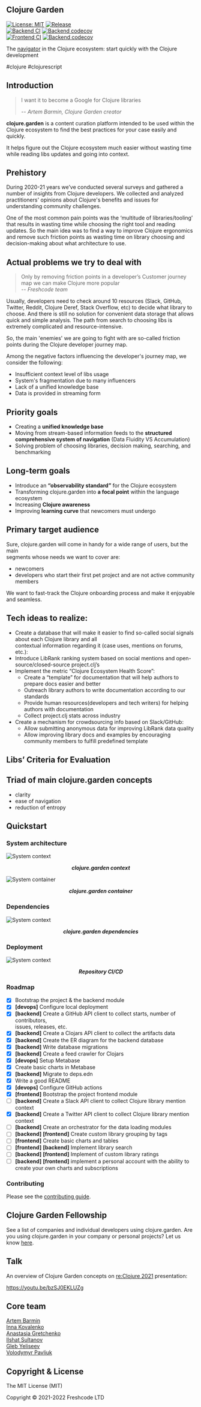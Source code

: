 ## Clojure Garden

[![License: MIT](https://img.shields.io/badge/License-MIT-yellow.svg)](https://opensource.org/licenses/MIT)
[![Release](https://img.shields.io/github/v/release/clojure-garden/clojure-garden.svg)](https://github.com/clojure-garden/clojure-garden/releases)  
[![Backend CI](https://github.com/clojure-garden/clojure-garden/actions/workflows/ci-backend.yml/badge.svg)](https://github.com/clojure-garden/clojure-garden/actions/workflows/ci-backend.yml)
[![Backend codecov](https://codecov.io/gh/clojure-garden/clojure-garden/branch/master/graph/badge.svg?token=TS0K0R8M1V&flag=backend)](https://codecov.io/gh/clojure-garden/clojure-garden)  
[![Frontend CI](https://github.com/clojure-garden/clojure-garden/actions/workflows/ci-frontend.yml/badge.svg)](https://github.com/clojure-garden/clojure-garden/actions/workflows/ci-frontend.yml)
[![Backend codecov](https://codecov.io/gh/clojure-garden/clojure-garden/branch/master/graph/badge.svg?token=TS0K0R8M1V&flag=frontend)](https://codecov.io/gh/clojure-garden/clojure-garden)

The [navigator](https://clojure.garden) in the Clojure ecosystem: start quickly with the Clojure development

\#clojure \#clojurescript


## Introduction

> I want it to become a Google for Clojure libraries
> 
> -- <cite>Artem Barmin, Clojure Garden creator</cite>

**clojure.garden** is a content curation platform intended to be used within the Clojure ecosystem to find the best practices 
for your case easily and quickly.

It helps figure out the Clojure ecosystem much easier without wasting time
while reading libs updates and going into context.


## Prehistory

During 2020-21 years we’ve conducted several surveys and gathered a number of insights from Clojure developers. We collected and 
analyzed practitioners' opinions about Clojure's benefits and issues for understanding community challenges.

One of the most common pain points was the ‘multitude of libraries/tooling’ that results in wasting time while choosing the right 
tool and reading updates. So the main idea was to find a way to improve Clojure ergonomics and remove such friction points as 
wasting time on library choosing and decision-making about what architecture to use.


## Actual problems we try to deal with

> Only by removing friction points in a developer’s Customer journey   
> map we can make Clojure more popular  
-- <cite>Freshcode team</cite>

Usually, developers need to check around 10 resources (Slack, GitHub, Twitter, Reddit, Clojure Deref, Stack Overflow, etc) to 
decide what library to choose. And there is still no solution for convenient data storage that allows quick and simple analysis. 
The path from search to choosing libs is extremely complicated and resource-intensive.

So, the main 'enemies' we are going to fight with are so-called friction points during the Clojure developer journey map.

Among the negative factors influencing the developer's journey map, we consider the following:

- Insufficient context level of libs usage
- System's fragmentation due to many influencers
- Lack of a unified knowledge base
- Data is provided in streaming form


## Priority goals

- Creating a **unified knowledge base**
- Moving from stream-based information feeds to the **structured  
  comprehensive system of navigation** (Data Fluidity VS Accumulation)
- Solving problem of choosing libraries, decision making, searching, and benchmarking


## Long-term goals

- Introduce an **“observability standard”** for the Clojure ecosystem
- Transforming clojure.garden into **a focal point** within the language ecosystem
- Increasing **Clojure awareness**
- Improving **learning curve** that newcomers must undergo


## Primary target audience

Sure, clojure.garden will come in handy for a wide range of users, but the main  
segments whose needs we want to cover are:

- newcomers
- developers who start their first pet project and are not active community members

We want to fast-track the Clojure onboarding process and make it enjoyable and seamless.


## Tech ideas to realize:

* Create a database that will make it easier to find so-called social signals about each Clojure library and all  
  contextual information regarding it (case uses, mentions on forums, etc.):
* Introduce LibRank ranking system based on social mentions and open-source/closed-source project.clj’s
* Implement the metric “Clojure Ecosystem Health Score”:
  - Create a “template” for documentation that will help authors to prepare docs easier and better
  - Outreach library authors to write documentation according to our standards
  - Provide human resources(developers and tech writers) for helping authors with documentation
  - Collect project.clj stats across industry
* Create a mechanism for crowdsourcing info based on Slack/GitHub:
  - Allow submitting anonymous data for improving LibRank data quality
  - Allow improving library docs and examples by encouraging community members to fulfill predefined template


## Libs’ Criteria for Evaluation


## Triad of main clojure.garden concepts

- clarity
- ease of navigation
- reduction of entropy


## Quickstart

### System architecture

<img alt="System context" src="diagrams/system/clojure-garden-system-context.drawio.png" title="System context"/>
<p align="center"><strong><em>clojure.garden context</em></strong></p>  

<img alt="System container" src="diagrams/system/clojure-garden-system-container.drawio.png" title="System container"/>
<p align="center"><strong><em>clojure.garden container</em></strong></p>

### Dependencies

<img alt="System context" src="diagrams/system/clojure-garden-deps-mindmap.png" title="clojure.garden dependencies"/>
<p align="center"><strong><em>clojure.garden dependencies</em></strong></p>  

### Deployment

<img alt="System context" src="diagrams/deployment/cicd-mindmap.png" title="Repository CI/CD"/>
<p align="center"><strong><em>Repository CI/CD</em></strong></p> 

### Roadmap

- [x] Bootstrap the project & the backend module
- [x] **\[devops\]** Configure local deployment
- [x] **\[backend\]** Create a GitHub API client to collect starts, number of contributors,  
      issues, releases, etc.
- [x] **\[backend\]** Create a Clojars API client to collect the artifacts data
- [x] **\[backend\]** Create the ER diagram for the backend database
- [x] **\[backend\]** Write database migrations
- [x] **\[backend\]** Create a feed crawler for Clojars
- [x] **\[devops\]** Setup Metabase
- [x] Create basic charts in Metabase
- [x] **\[backend\]** Migrate to deps.edn
- [x] Write a good README
- [x] **\[devops\]** Configure GitHub actions
- [x] **\[frontend\]** Bootstrap the project frontend module
- [ ] **\[backend\]** Create a Slack API client to collect Clojure library mention context
- [x] **\[backend\]** Create a Twitter API client to collect Clojure library mention context
- [ ] **\[backend\]** Create an orchestrator for the data loading modules
- [ ] **\[backend\]** **\[frontend\]** Create custom library grouping by tags
- [ ] **\[frontend\]** Create basic charts and tables
- [ ] **\[frontend\]** **\[backend\]** Implement library search
- [ ] **\[backend\]** **\[frontend\]** Implement of custom library ratings
- [ ] **\[backend\]** **\[frontend\]** implement a personal account with the ability to create your own charts and subscriptions

### Contributing

Please see the [contributing guide](CONTRIBUTING.md).


## Clojure Garden Fellowship

See a list of companies and individual developers using clojure.garden.
Are you using clojure.garden in your company or personal projects? Let us know [here](https://freshcodeit.com/contact).

## Talk

An overview of Сlojure Garden concepts on [re:Clojure 2021](https://www.reclojure.org/) presentation:

https://youtu.be/bzSJ0EKLUZg

## Core team

[Artem Barmin](https://github.com/artem-barmin) \
[Inna Kovalenko](https://github.com/innakovalenko) \
[Anastasia Gretchenko](https://github.com/Agretchenko) \
[Ilshat Sultanov](https://github.com/just-sultanov) \
[Gleb Yeliseev](https://github.com/devleifr) \
[Volodymyr Pavliuk](https://github.com/volodymyrpavliuk)

## Copyright & License

The MIT License (MIT)

Copyright © 2021-2022 Freshcode LTD
